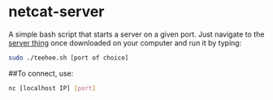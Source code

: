 # netcat-server
A simple bash script that starts a server on a given port. Just navigate to the [server thing](https://github.com/BravoTango-7274/netcat-server/tree/main/server%20thing) once downloaded on your computer and run it by typing:
```bash
sudo ./teehee.sh [port of choice]
```
 ##To connect, use:
 ```bash
 nc [localhost IP] [port]
 ```
